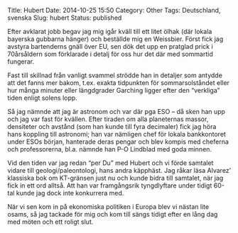 Title: Hubert
Date: 2014-10-25 15:50
Category: Other
Tags: Deutschland, svenska
Slug: hubert
Status: published

Efter avklarat jobb begav jag mig igår kväll till ett litet ölhak (där
lokala bayerska gubbarna hänger) och beställde mig en Weissbier. Först
fick jag avstyra bartenderns gnäll över EU, sen dök det upp en pratglad
prick i 70årsåldern som förklarade i detalj för oss hur det där med
sommartid fungerar.

Fast till skillnad från vanligt svammel strödde han in detaljer som
antydde att det fanns mer bakom, t.ex. exakta tidpunkten för
sommarsolståndet eller hur många minuter eller längdgrader Garching
ligger efter den “verkliga” tiden enligt solens lopp.

Så jag nämnde att jag är astronom och var där pga ESO – då sken han upp
och jag var fast för kvällen. Efter tiraden om alla planeternas massor,
densiteter och avstånd (som han kunde till fyra decimaler) fick jag höra
hans koppling till astronomi; han var nämligen chef för lokala
bankkontoret under ESOs början, hanterade deras pengar och blev kompis
med cheferna och professorerna, bl.a. nämnde han P-O Lindblad med goda
minnen.

Vid den tiden var jag redan “per Du” med Hubert och vi förde samtalet
vidare till geologi/paleontologi, hans andra käpphäst. Jag råkar läsa
Alvarez’ klassiska bok om KT-gränsen just nu och kunde bidra till
samtalet, när jag fick in ett ord alltså. Att han var framgångsrik
tyngdlyftare under tidigt 60-tal kunde jag dock inte konkurrera med.

När vi sen kom in på ekonomiska politiken i Europa blev vi nästan lite
osams, så jag tackade för mig och kom till sängs tidigt efter en lång
dag med möten och ett roligt slut.

